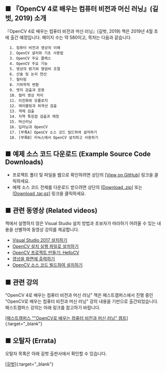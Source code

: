 ## ■ 『OpenCV 4로 배우는 컴퓨터 비전과 머신 러닝』(길벗, 2019) 소개

『OpenCV 4로 배우는 컴퓨터 비전과 머신 러닝』(길벗, 2019) 책은 2019년 4월 초에 출간 예정입니다. 페이지 수는 약 580이고, 목차는 다음과 같습니다. 
```
  1. 컴퓨터 비전과 영상의 이해
  2. OpenCV 설치와 기초 사용법
  3. OpenCV 주요 클래스
  4. OpenCV 주요 기능
  5. 영상의 밝기와 명암비 조절
  6. 산술 및 논리 연산
  7. 필터링
  8. 기하학적 변환
  9. 엣지 검출과 응용
  10. 컬러 영상 처리
  11. 이진화와 모폴로지
  12. 레이블링과 외곽선 검출
  13. 객체 검출
  14. 지역 특징점 검출과 매칭
  15. 머신러닝
  16. 딥러닝과 OpenCV
  17. [부록A] OpenCV 소스 코드 빌드하여 설치하기
  18. [부록B] 리눅스에서 OpenCV 설치하고 사용하기
```

## ■ 예제 소스 코드 다운로드 (Example Source Code Downloads)

* 프로젝트 폴더 및 파일을 웹으로 확인하려면 상단의 [[View on GitHub]](https://github.com/sunkyoo/opencv4cvml) 링크을 클릭하세요.
* 예제 소스 코드 전체를 다운로드 받으려면 상단의 [[Download .zip]](https://github.com/sunkyoo/opencv4cvml/zipball/master) 또는 [[Download .tar.gz]](https://github.com/sunkyoo/opencv4cvml/tarball/master) 링크을 클릭하세요.


## ■ 관련 동영상 (Related videos)

책에서 설명하지 않은 Visual Studio 설치 방법과 초보자가 따라하기 어려울 수 있는 내용을 선별하여 동영상 강의를 제공합니다.


* [Visual Studio 2017 설치하기](https://youtu.be/jzVNiMeVcvs)
* [OpenCV 설치 실행 파일로 설치하기](https://youtu.be/HxDfGHwDSmc)
* [OpenCV 프로젝트 만들기: HelloCV](https://youtu.be/fKWQIPwNsc8)
* [영상을 화면에 출력하기](https://youtu.be/gcgScMU0XWE)
* [OpenCV 소스 코드 빌드하여 설치하기](https://youtu.be/ac75cFPYlOQ)


## ■ 관련 강의

"OpenCV 4로 배우는 컴퓨터 비전과 머신 러닝" 책은 패스트캠퍼스에서 진행 중인 "OpenCV로 배우는 컴퓨터 비전과 머신 러닝" 강의 내용을 기반으로 출간되었습니다. 패스트캠퍼스 강의는 아래 링크를 참고하기 바랍니다.

[[패스트캠퍼스 ""OpenCV로 배우는 컴퓨터 비전과 머신 러닝" 캠프]](https://www.fastcampus.co.kr/dev_camp_cvocv/){:target="_blank"} 


## ■ 오탈자 (Errata)
오탈자 목록은 아래 길벗 출판사에서 확인할 수 있습니다.

[[길벗]](https://www.gilbut.co.kr/){:target="_blank"} 
